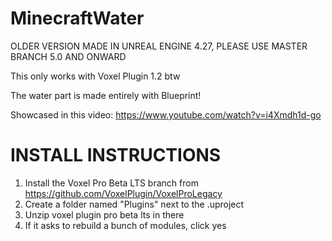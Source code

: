 # MinecraftWater

OLDER VERSION MADE IN UNREAL ENGINE 4.27, PLEASE USE MASTER BRANCH 5.0 AND ONWARD

This only works with Voxel Plugin 1.2 btw

The water part is made entirely with Blueprint!

Showcased in this video: https://www.youtube.com/watch?v=i4Xmdh1d-go

INSTALL INSTRUCTIONS
====================
1. Install the Voxel Pro Beta LTS branch from https://github.com/VoxelPlugin/VoxelProLegacy
2. Create a folder named "Plugins" next to the .uproject
3. Unzip voxel plugin pro beta lts in there
4. If it asks to rebuild a bunch of modules, click yes

